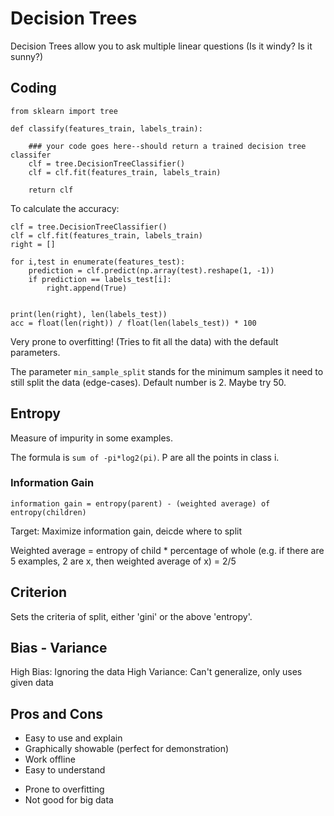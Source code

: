 # Decision Trees

Decision Trees allow you to ask multiple linear questions (Is it windy? Is it sunny?)


## Coding

```
from sklearn import tree

def classify(features_train, labels_train):

    ### your code goes here--should return a trained decision tree classifer
    clf = tree.DecisionTreeClassifier()
    clf = clf.fit(features_train, labels_train)

    return clf
```

To calculate the accuracy:

```
clf = tree.DecisionTreeClassifier()
clf = clf.fit(features_train, labels_train)
right = []

for i,test in enumerate(features_test):
    prediction = clf.predict(np.array(test).reshape(1, -1))
    if prediction == labels_test[i]:
        right.append(True)


print(len(right), len(labels_test))
acc = float(len(right)) / float(len(labels_test)) * 100
```

Very prone to overfitting! (Tries to fit all the data) with the default parameters.

The parameter `min_sample_split` stands for the minimum samples it need to still split the data (edge-cases). Default number is 2. Maybe try 50.

## Entropy

Measure of impurity in some examples.

The formula is `sum of -pi*log2(pi)`. P are all the points in class i.

### Information Gain

`information gain = entropy(parent) - (weighted average) of entropy(children)`

Target: Maximize information gain, deicde where to split

Weighted average = entropy of child * percentage of whole  (e.g. if there are 5 examples, 2 are x, then weighted average of x) = 2/5

## Criterion

Sets the criteria of split, either 'gini' or the above 'entropy'.


## Bias - Variance

High Bias: Ignoring the data
High Variance: Can't generalize, only uses given data

## Pros and Cons

+ Easy to use and explain
+ Graphically showable (perfect for demonstration)
+ Work offline
+ Easy to understand

- Prone to overfitting
- Not good for big data
